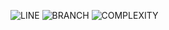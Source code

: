 ![LINE](https://img.shields.io/badge/line--coverage-97%25-brightgreen.svg)
![BRANCH](https://img.shields.io/badge/branch--coverage-97%25-brightgreen.svg)
![COMPLEXITY](https://img.shields.io/badge/complexity-1.43-brightgreen.svg)
